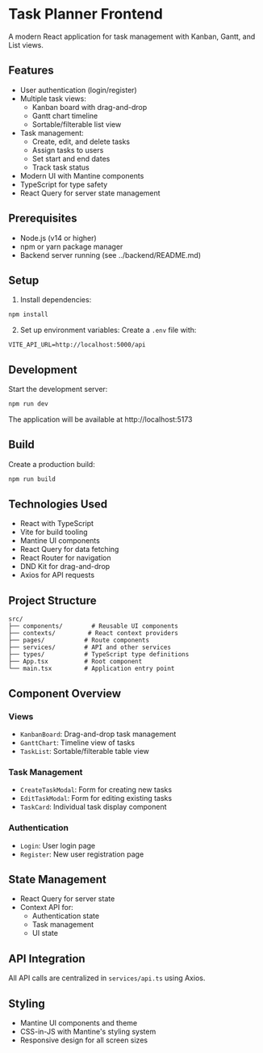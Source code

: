 # Task Planner Frontend

A modern React application for task management with Kanban, Gantt, and List views.

## Features

- User authentication (login/register)
- Multiple task views:
  - Kanban board with drag-and-drop
  - Gantt chart timeline
  - Sortable/filterable list view
- Task management:
  - Create, edit, and delete tasks
  - Assign tasks to users
  - Set start and end dates
  - Track task status
- Modern UI with Mantine components
- TypeScript for type safety
- React Query for server state management

## Prerequisites

- Node.js (v14 or higher)
- npm or yarn package manager
- Backend server running (see ../backend/README.md)

## Setup

1. Install dependencies:
```bash
npm install
```

2. Set up environment variables:
Create a `.env` file with:
```
VITE_API_URL=http://localhost:5000/api
```

## Development

Start the development server:
```bash
npm run dev
```

The application will be available at http://localhost:5173

## Build

Create a production build:
```bash
npm run build
```

## Technologies Used

- React with TypeScript
- Vite for build tooling
- Mantine UI components
- React Query for data fetching
- React Router for navigation
- DND Kit for drag-and-drop
- Axios for API requests

## Project Structure

```
src/
├── components/        # Reusable UI components
├── contexts/         # React context providers
├── pages/           # Route components
├── services/        # API and other services
├── types/           # TypeScript type definitions
├── App.tsx          # Root component
└── main.tsx         # Application entry point
```

## Component Overview

### Views

- `KanbanBoard`: Drag-and-drop task management
- `GanttChart`: Timeline view of tasks
- `TaskList`: Sortable/filterable table view

### Task Management

- `CreateTaskModal`: Form for creating new tasks
- `EditTaskModal`: Form for editing existing tasks
- `TaskCard`: Individual task display component

### Authentication

- `Login`: User login page
- `Register`: New user registration page

## State Management

- React Query for server state
- Context API for:
  - Authentication state
  - Task management
  - UI state

## API Integration

All API calls are centralized in `services/api.ts` using Axios.

## Styling

- Mantine UI components and theme
- CSS-in-JS with Mantine's styling system
- Responsive design for all screen sizes